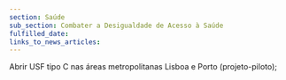 ```yaml
---
section: Saúde
sub_section: Combater a Desigualdade de Acesso à Saúde
fulfilled_date:
links_to_news_articles:
---
```


Abrir USF tipo C nas áreas metropolitanas Lisboa e Porto (projeto-piloto);